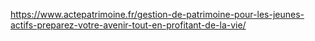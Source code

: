 https://www.actepatrimoine.fr/gestion-de-patrimoine-pour-les-jeunes-actifs-preparez-votre-avenir-tout-en-profitant-de-la-vie/